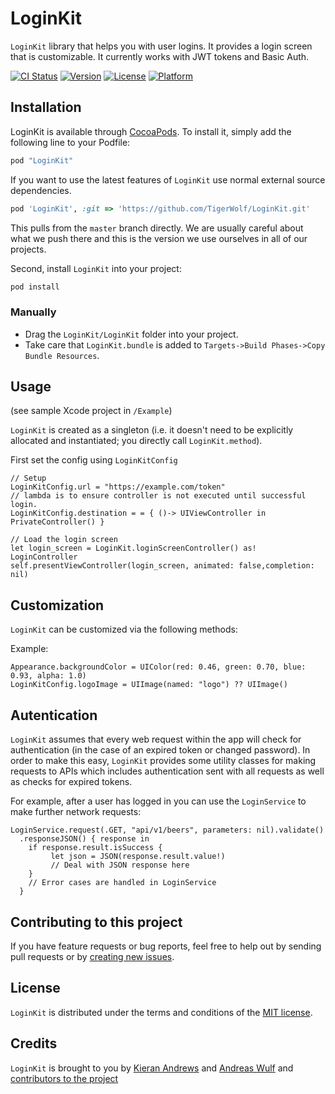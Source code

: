 # LoginKit

`LoginKit` library that helps you with user logins. It provides a login screen that is customizable. It currently works with JWT tokens and Basic Auth.

[![CI Status](http://img.shields.io/travis/TigerWolf/LoginKit.svg?style=flat)](https://travis-ci.org/TigerWolf/LoginKit)
[![Version](https://img.shields.io/cocoapods/v/LoginKit.svg?style=flat)](http://cocoapods.org/pods/LoginKit)
[![License](https://img.shields.io/cocoapods/l/LoginKit.svg?style=flat)](http://cocoapods.org/pods/LoginKit)
[![Platform](https://img.shields.io/cocoapods/p/LoginKit.svg?style=flat)](http://cocoapods.org/pods/LoginKit)

## Installation

LoginKit is available through [CocoaPods](http://cocoapods.org). To install
it, simply add the following line to your Podfile:

```ruby
pod "LoginKit"
```

If you want to use the latest features of `LoginKit` use normal external source dependencies.

```ruby
pod 'LoginKit', :git => 'https://github.com/TigerWolf/LoginKit.git'
```

This pulls from the `master` branch directly. We are usually careful about what we push there and this is the version we use ourselves in all of our projects.

Second, install `LoginKit` into your project:

```ruby
pod install
```

### Manually

* Drag the `LoginKit/LoginKit` folder into your project.
* Take care that `LoginKit.bundle` is added to `Targets->Build Phases->Copy Bundle Resources`.

## Usage

(see sample Xcode project in `/Example`)

`LoginKit` is created as a singleton (i.e. it doesn't need to be explicitly allocated and instantiated; you directly call `LoginKit.method`).

First set the config using `LoginKitConfig`

```
// Setup
LoginKitConfig.url = "https://example.com/token"
// lambda is to ensure controller is not executed until successful login.
LoginKitConfig.destination = = { ()-> UIViewController in PrivateController() }

// Load the login screen
let login_screen = LoginKit.loginScreenController() as! LoginController
self.presentViewController(login_screen, animated: false,completion: nil)
```

## Customization

`LoginKit` can be customized via the following methods:

Example:
```
Appearance.backgroundColor = UIColor(red: 0.46, green: 0.70, blue: 0.93, alpha: 1.0)
LoginKitConfig.logoImage = UIImage(named: "logo") ?? UIImage()
```


## Autentication

`LoginKit` assumes that every web request within the app will check for authentication (in the case of an expired token or changed password). In order to make this easy, `LoginKit` provides some utility classes for making requests to APIs which includes authentication sent with all requests as well as checks for expired tokens.

For example, after a user has logged in you can use the `LoginService` to make further network requests:

```
LoginService.request(.GET, "api/v1/beers", parameters: nil).validate()
  .responseJSON() { response in
    if response.result.isSuccess {
         let json = JSON(response.result.value!)
         // Deal with JSON response here
    }
    // Error cases are handled in LoginService
  }
```

## Contributing to this project

If you have feature requests or bug reports, feel free to help out by sending pull requests or by [creating new issues](https://github.com/TigerWolf/LoginKit/issues/new).

## License

`LoginKit` is distributed under the terms and conditions of the [MIT license](https://github.com/TigerWolf/LoginKit/blob/master/Licence.txt).

## Credits

`LoginKit` is brought to you by [Kieran Andrews](http://kieranandrews.com.au/) and [Andreas Wulf](https://github.com/awulf) and [contributors to the project](https://github.com/TigerWolf/LoginKit/contributors)
